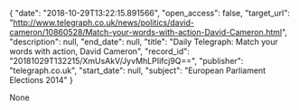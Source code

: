 {
  "date": "2018-10-29T13:22:15.891566", 
  "open_access": false, 
  "target_url": "http://www.telegraph.co.uk/news/politics/david-cameron/10860528/Match-your-words-with-action-David-Cameron.html", 
  "description": null, 
  "end_date": null, 
  "title": "Daily Telegraph: Match your words with action, David Cameron", 
  "record_id": "20181029T132215/XmUsAkV/JyvMhLPIifcj9Q==", 
  "publisher": "telegraph.co.uk", 
  "start_date": null, 
  "subject": "European Parliament Elections 2014"
}

None